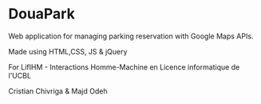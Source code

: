 # DouaPark
Web application for managing parking reservation with Google Maps APIs.

Made using HTML,CSS, JS & jQuery

For LifIHM - Interactions Homme-Machine en Licence informatique de l'UCBL

Cristian Chivriga & Majd Odeh
